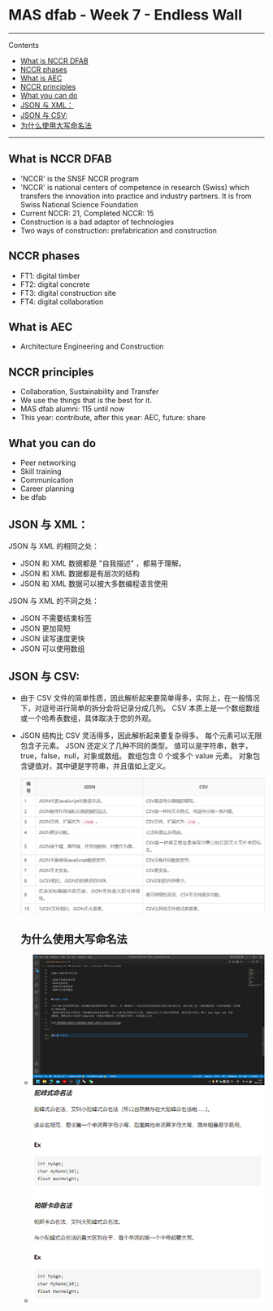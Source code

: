 # MAS dfab - Week 7 - Endless Wall

---

Contents

- [What is NCCR DFAB](#what-is-nccr-dfab)
- [NCCR phases](#nccr-phases)
- [What is AEC](#what-is-aec)
- [NCCR principles](#nccr-principles)
- [What you can do](#what-you-can-do)
- [JSON 与 XML：](#json-与-xml)
- [JSON 与 CSV:](#json-与-csv)
- [为什么使用大写命名法](#为什么使用大写命名法)

---

## What is NCCR DFAB

- 'NCCR' is the SNSF NCCR program
- 'NCCR' is national centers of competence in research (Swiss) which transfers the innovation into practice and industry partners. It is from Swiss National Science Foundation
- Current NCCR: 21, Completed NCCR: 15
- Construction is a bad adaptor of technologies
- Two ways of construction: prefabrication and construction

## NCCR phases

- FT1: digital timber
- FT2: digital concrete
- FT3: digital construction site
- FT4: digital collaboration

## What is AEC

- Architecture Engineering and Construction

## NCCR principles

- Collaboration, Sustainability and Transfer
- We use the things that is the best for it.
- MAS dfab alumni: 115 until now
- This year: contribute, after this year: AEC, future: share

## What you can do

- Peer networking
- Skill training
- Communication
- Career planning
- be dfab

## JSON 与 XML：

JSON 与 XML 的相同之处：

- JSON 和 XML 数据都是 "自我描述" ，都易于理解。
- JSON 和 XML 数据都是有层次的结构
- JSON 和 XML 数据可以被大多数编程语言使用

JSON 与 XML 的不同之处：

- JSON 不需要结束标签
- JSON 更加简短
- JSON 读写速度更快
- JSON 可以使用数组

## JSON 与 CSV:

- 由于 CSV 文件的简单性质，因此解析起来要简单得多，实际上，在一般情况下，对逗号进行简单的拆分会将记录分成几列。 CSV 本质上是一个数组数组或一个哈希表数组，具体取决于您的外观。
- JSON 结构比 CSV 灵活得多，因此解析起来要复杂得多。 每个元素可以无限包含子元素。 JSON 还定义了几种不同的类型。 值可以是字符串，数字，true，false，null，对象或数组。 数组包含 0 个或多个 value 元素。 对象包含键值对，其中键是字符串，并且值如上定义。

  ![](7_MASdfab_Week7/7_MASdfab_Week7_2022-11-04-10-15-53.png)


  ## 为什么使用大写命名法
  - ![](7_MASdfab_Week7/7_MASdfab_Week7_2022-11-06-12-07-37.png)
  - ![](7_MASdfab_Week7/7_MASdfab_Week7_2022-11-06-12-07-50.png)
